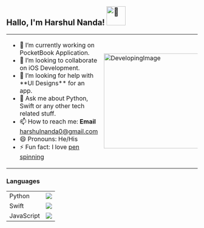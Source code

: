 <h2> Hallo, I'm Harshul Nanda! <img src="https://c.tenor.com/8TTGn6XVuPAAAAAi/good-morning-hello.gif" alt="👋" width="50" height="50"/></h2>

<table>
  <tr>
    <td>
      <ul>
        <li>🔭 I’m currently working on PocketBook Application.</li>
        <li>👯 I’m looking to collaborate on iOS Development.</li>
        <li>🤔 I’m looking for help with **UI Designs** for an app.</li>
        <li>💬 Ask me about Python, Swift or any other tech related stuff.</li>
        <li>📫 How to reach me: <b>Email</b> <a href="mailto:harshulnanda0@gmail.com">harshulnanda0@gmail.com</a></li>
        <li>😄 Pronouns: He/His</li>
        <li>⚡ Fun fact: I love <a href="https://media.giphy.com/media/YFDqKSn3nKh1bzYlHE/giphy.gif">pen spinning</a></li>
      </ul>
    </td>
    <td style="border: none;">
      <img src="https://storage.googleapis.com/figmotion-renderer/videos/7%3A2%3A1ab410c2-2865-4322-bce6-d7aebebd84dc-02cbf434-8ea1-49e0-b388-abde8f805c3d.gif?GoogleAccessId=cloud-run-frames-handler%40figmotion.iam.gserviceaccount.com&Expires=1642800508&Signature=QOgXv%2BaRdEqXagOQZ9XEyzBHDJ%2B%2BmvbwusXo6%2F24HSM%2FjvSsX1o%2B5l7zw6qXW5oPIwk2GldrHPNKq26qoUAj93o3mikUtHVINC2VzYCJs30LsRaB4KUsjutMzDLaSpoborf42FhIlMAVaVa6Vfo6FNTZPFPzozMEYzrOJJ2knrOFazPpldP0Ix6zCuKoURaYnSoaBYY07eAiREv%2FJDWzrFbKUcBc%2FVT3pL14CaxmEkv5nJuWhHxulg8g9a1yWum34ERjpJE8FrYvyAyWVhnXQ6w%2F9huaHej1UPv3SPReZ8Mk%2B5s9cLhK7g0DdrKiW1ZoVIOhRCnm7TUVhAqaPDZxVQ%3D%3D" alt="DevelopingImage" width="500" height="250"/>
    </td>
  </tr>
</table>

<h3> Languages </h3>
<table>
  <tr>
    <td>
      Python
    </td>
    <td>
      <img src="https://us-central1-progress-markdown.cloudfunctions.net/progress/90" />
    </td>
  </tr>
  <tr>
    <td>
      Swift
    </td>
    <td>
      <img src="https://us-central1-progress-markdown.cloudfunctions.net/progress/70" />
    </td>
  </tr>
  <tr>
    <td>
      JavaScript
    </td>
    <td>
      <img src="https://us-central1-progress-markdown.cloudfunctions.net/progress/55" />
    </td>
  </tr>
</table>
